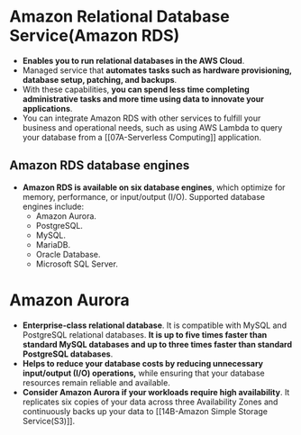 # Amazon Relational Database Service(Amazon RDS)
- **Enables you to run relational databases in the AWS Cloud**.
- Managed service that **automates tasks such as hardware provisioning, database setup, patching, and backups**. 
- With these capabilities, **you can spend less time completing administrative tasks and more time using data to innovate your applications**. 
- You can integrate Amazon RDS with other services to fulfill your business and operational needs, such as using AWS Lambda to query your database from a [[07A-Serverless Computing]] application.

## Amazon RDS database engines
- **Amazon RDS is available on six database engines**, which optimize for memory, performance, or input/output (I/O). Supported database engines include:
	- Amazon Aurora.
	- PostgreSQL.
	- MySQL.
	- MariaDB.
	- Oracle Database.
	- Microsoft SQL Server.

# Amazon Aurora
- **Enterprise-class relational database**. It is compatible with MySQL and PostgreSQL relational databases. **It is up to five times faster than standard MySQL databases and up to three times faster than standard PostgreSQL databases**.
- **Helps to reduce your database costs by reducing unnecessary input/output (I/O) operations,** while ensuring that your database resources remain reliable and available.
- **Consider Amazon Aurora if your workloads require high availability**. It replicates six copies of your data across three Availability Zones and continuously backs up your data to [[14B-Amazon Simple Storage Service(S3)]].